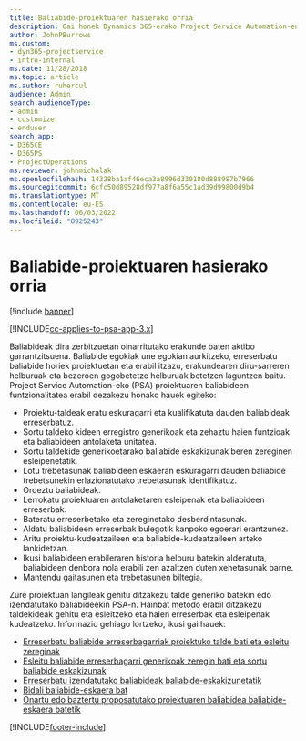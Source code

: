 ```yaml
---
title: Baliabide-proiektuaren hasierako orria
description: Gai honek Dynamics 365-erako Project Service Automation-en (PSA) baliabideen kudeaketa gaitasunen inguruko informazioa eskaintzen du.
author: JohnPBurrows
ms.custom:
- dyn365-projectservice
- intro-internal
ms.date: 11/28/2018
ms.topic: article
ms.author: ruhercul
audience: Admin
search.audienceType:
- admin
- customizer
- enduser
search.app:
- D365CE
- D365PS
- ProjectOperations
ms.reviewer: johnmichalak
ms.openlocfilehash: 14328ba1af46eca3a8996d330180d888987b7966
ms.sourcegitcommit: 6cfc50d89528df977a8f6a55c1ad39d99800d9b4
ms.translationtype: MT
ms.contentlocale: eu-ES
ms.lasthandoff: 06/03/2022
ms.locfileid: "8925243"
---
```

# <a name="resourcing-projects-home-page"></a>Baliabide-proiektuaren hasierako orria

[!include [banner](../includes/psa-now-project-operations.md)]

[!INCLUDE[cc-applies-to-psa-app-3.x](../includes/cc-applies-to-psa-app-3x.md)]

Baliabideak dira zerbitzuetan oinarritutako erakunde baten aktibo garrantzitsuena. Baliabide egokiak une egokian aurkitzeko, erreserbatu baliabide horiek proiektuetan eta erabil itzazu, erakundearen diru-sarreren helburuak eta bezeroen gogobetetze helburuak betetzen laguntzen baitu. Project Service Automation-eko (PSA) proiektuaren baliabideen funtzionalitatea erabil dezakezu honako hauek egiteko:

- Proiektu-taldeak eratu eskuragarri eta kualifikatuta dauden baliabideak erreserbatuz.
- Sortu taldeko kideen erregistro generikoak eta zehaztu haien funtzioak eta baliabideen antolaketa unitatea.
- Sortu taldekide generikoetarako baliabide eskakizunak beren zereginen esleipenetatik.
- Lotu trebetasunak baliabideen eskaeran eskuragarri dauden baliabide trebetsunekin erlazionatutako trebetasunak identifikatuz.
- Ordeztu baliabideak.
- Lerrokatu proiektuaren antolaketaren esleipenak eta baliabideen erreserbak.
- Bateratu erreserbetako eta zereginetako desberdintasunak.
- Aldatu baliabideen erreserbak bulegotik kanpoko egoerari erantzunez.
- Aritu proiektu-kudeatzaileen eta baliabide-kudeatzaileen arteko lankidetzan.
- Ikusi baliabideen erabileraren historia helburu batekin alderatuta, baliabideen denbora nola erabili zen azaltzen duten xehetasunak barne.
- Mantendu gaitasunen eta trebetasunen biltegia.


Zure proiektuan langileak gehitu ditzakezu talde generiko batekin edo izendatutako baliabideekin PSA-n. Hainbat metodo erabil ditzakezu taldekideak gehitu eta esleitzeko eta haien erreserbak eta esleipenak kudeatzeko. Informazio gehiago lortzeko, ikusi gai hauek:

- [Erreserbatu baliabide erreserbagarriak proiektuko talde bati eta esleitu zereginak](assign-named-bookable-resource.md)
- [Esleitu baliabide erreserbagarri generikoak zeregin bati eta sortu baliabide eskakizunak](assign-generic-bookable-resource.md)
- [Erreserbatu izendatutako baliabideak baliabide-eskakizunetatik](book-named-resource.md)
- [Bidali baliabide-eskaera bat](submit-resource-request.md)
- [Onartu edo baztertu proposatutako proiektuaren baliabidea baliabide-eskaera batetik](accept-reject-proposed-resource.md)


[!INCLUDE[footer-include](../includes/footer-banner.md)]
